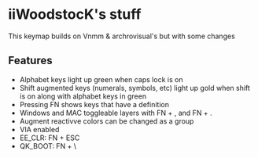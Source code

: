 # iiWoodstocK's stuff

This keymap builds on Vnmm & archrovisual's but with some changes
## Features

-   Alphabet keys light up green when caps lock is on
-   Shift augmented keys (numerals, symbols, etc) light up gold when shift is on along with alphabet keys in green
-   Pressing FN shows keys that have a definition
-   Windows and MAC toggleable layers with FN + , and FN + .
-   Augment reactivve colors can be changed as a group
-   VIA enabled
-   EE_CLR: FN + ESC
-   QK_BOOT: FN + \

